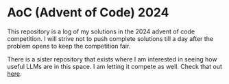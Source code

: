 # AoC (Advent of Code) 2024
This repository is a log of my solutions in the 2024 advent of code competition. I will strive not to push complete solutions till a day after the problem opens to keep the competition fair.

There is a sister repository that exists where I am interested in seeing how useful LLMs are in this space. I am letting it compete as well. Check that out [here](https://github.com/droidkfx/AoC-2024-CoPilot).